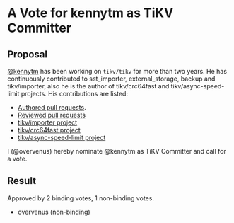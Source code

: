 # A Vote for kennytm as TiKV Committer

## Proposal

[@kennytm](https://github.com/kennytm) has been working on `tikv/tikv` for more than two years. He has continuously contributed to sst_importer, external_storage, backup and tikv/importer, also he is the author of tikv/crc64fast and tikv/async-speed-limit projects. His contributions are listed:

* [Authored pull requests](https://github.com/tikv/tikv/commits?author=kennytm).
* [Reviewed pull requests](https://github.com/tikv/tikv/pulls?q=is%3Apr+reviewed-by%3Akennytm)
* [tikv/importer project](https://github.com/tikv/importer)
* [tikv/crc64fast project](https://github.com/tikv/crc64fast)
* [tikv/async-speed-limit project](https://github.com/tikv/async-speed-limit)

I (@overvenus) hereby nominate @kennytm as TiKV Committer and call for a vote.

## Result

Approved by 2 binding votes, 1 non-binding votes.

* overvenus (non-binding)
